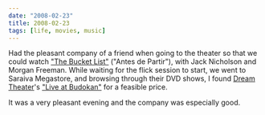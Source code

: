 ```yaml
---
date: "2008-02-23"
title: 2008-02-23
tags: [life, movies, music]
---
```

Had the pleasant company of a friend when going to the theater so
that we could watch
["The Bucket List"](http://www.imdb.com/title/tt0825232/) ("Antes
de Partir"), with Jack Nicholson and Morgan Freeman. While waiting
for the flick session to start, we went to Saraiva Megastore, and
browsing through their DVD shows, I found
[Dream Theater](http://www.dreamtheater.net/)'s
["Live at Budokan"](http://www.dreamtheater.net/disco_videography.php?s=budokan2dvd)
for a feasible price.

It was a very pleasant evening and the company was especially
good.


